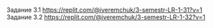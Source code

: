 Задание 3.1 https://replit.com/@iveremchuk/3-semestr-LR-1-31?v=1
Задание 3.2 https://replit.com/@iveremchuk/3-semestr-LR-1-32?v=1
